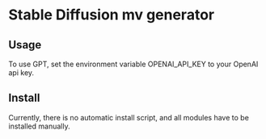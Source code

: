 # Stable Diffusion mv generator

## Usage
To use GPT, set the environment variable OPENAI_API_KEY to your OpenAI api key.

## Install
Currently, there is no automatic install script, and all modules have to be installed manually.
